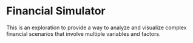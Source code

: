 # Financial Simulator

This is an exploration to provide a way to analyze and visualize complex
financial scenarios that involve multiple variables and factors.
